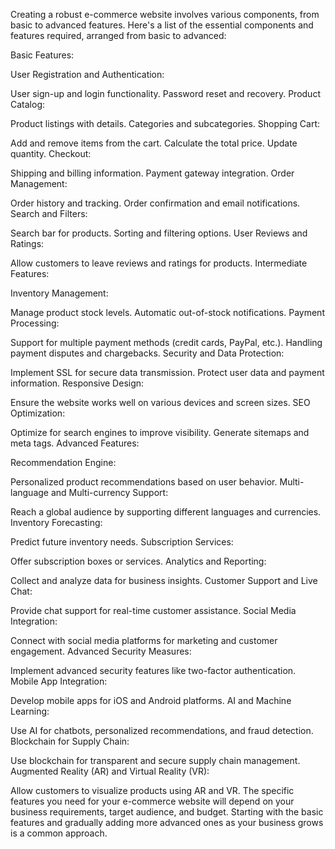 Creating a robust e-commerce website involves various components, from basic to advanced features. Here's a list of the essential components and features required, arranged from basic to advanced:

Basic Features:

User Registration and Authentication:

User sign-up and login functionality.
Password reset and recovery.
Product Catalog:

Product listings with details.
Categories and subcategories.
Shopping Cart:

Add and remove items from the cart.
Calculate the total price.
Update quantity.
Checkout:

Shipping and billing information.
Payment gateway integration.
Order Management:

Order history and tracking.
Order confirmation and email notifications.
Search and Filters:

Search bar for products.
Sorting and filtering options.
User Reviews and Ratings:

Allow customers to leave reviews and ratings for products.
Intermediate Features:

Inventory Management:

Manage product stock levels.
Automatic out-of-stock notifications.
Payment Processing:

Support for multiple payment methods (credit cards, PayPal, etc.).
Handling payment disputes and chargebacks.
Security and Data Protection:

Implement SSL for secure data transmission.
Protect user data and payment information.
Responsive Design:

Ensure the website works well on various devices and screen sizes.
SEO Optimization:

Optimize for search engines to improve visibility.
Generate sitemaps and meta tags.
Advanced Features:

Recommendation Engine:

Personalized product recommendations based on user behavior.
Multi-language and Multi-currency Support:

Reach a global audience by supporting different languages and currencies.
Inventory Forecasting:

Predict future inventory needs.
Subscription Services:

Offer subscription boxes or services.
Analytics and Reporting:

Collect and analyze data for business insights.
Customer Support and Live Chat:

Provide chat support for real-time customer assistance.
Social Media Integration:

Connect with social media platforms for marketing and customer engagement.
Advanced Security Measures:

Implement advanced security features like two-factor authentication.
Mobile App Integration:

Develop mobile apps for iOS and Android platforms.
AI and Machine Learning:

Use AI for chatbots, personalized recommendations, and fraud detection.
Blockchain for Supply Chain:

Use blockchain for transparent and secure supply chain management.
Augmented Reality (AR) and Virtual Reality (VR):

Allow customers to visualize products using AR and VR.
The specific features you need for your e-commerce website will depend on your business requirements, target audience, and budget. Starting with the basic features and gradually adding more advanced ones as your business grows is a common approach.